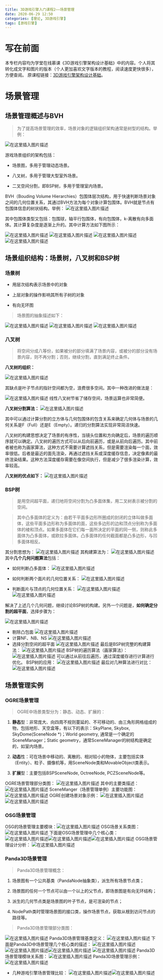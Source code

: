```yaml
---
title: 3D游戏引擎入门课程2——场景管理
date: 2020-06-29 12:50
categories: [理论, 3D游戏引擎]
tags: [游戏引擎]
---
```


# 写在前面

本专栏内容均为学堂在线慕课《3D游戏引擎架构设计基础》中的内容。个人将其转化成文字和图片的版本（个人更加喜欢文字版本的教程，阅读速度更快很多），方便查阅。
原课程链接：[3D游戏引擎架构设计基础](https://next.xuetangx.com/course/SCUT00001001532/1515566?fromArray=learn_title)。

# 场景管理

## 场景管理概述与BVH

> 为了提高场景管理的效率，场景对象的逻辑组织架构通常是树型的结构。举例：

![在这里插入图片描述](https://img-blog.csdnimg.cn/20200629161328387.png?x-oss-process=image/watermark,type_ZmFuZ3poZW5naGVpdGk,shadow_10,text_aHR0cHM6Ly9ibG9nLmNzZG4ubmV0L0FsZXphbg==,size_16,color_FFFFFF,t_70)

游戏场景组织的架构包括：

- 场景图，多用于管理动态场景。

- 八叉树，多用于管理大型室外场景。

- 二叉空间分割，即BSP树，多用于管理室内场景。

BVH（Bouding Volume Hierarchies）包围体层次结构，用于快速判断场景对象之间的几何位置关系，其通过BVH方法为每个对象计算包围体。BVH就是节点有包围体信息的树状结构。举例：
![在这里插入图片描述](https://img-blog.csdnimg.cn/20200629161328550.png?x-oss-process=image/watermark,type_ZmFuZ3poZW5naGVpdGk,shadow_10,text_aHR0cHM6Ly9ibG9nLmNzZG4ubmV0L0FsZXphbg==,size_16,color_FFFFFF,t_70#pic_center)

其中包围体类型又包括：包围球，轴平行包围体，有向包围体，k-离散有向多面体。其计算复杂度是逐渐上升的。其中计算方法如下图所示：

![在这里插入图片描述](https://img-blog.csdnimg.cn/2020062916132980.png?x-oss-process=image/watermark,type_ZmFuZ3poZW5naGVpdGk,shadow_10,text_aHR0cHM6Ly9ibG9nLmNzZG4ubmV0L0FsZXphbg==,size_16,color_FFFFFF,t_70)
![在这里插入图片描述](https://img-blog.csdnimg.cn/20200629161329206.png?x-oss-process=image/watermark,type_ZmFuZ3poZW5naGVpdGk,shadow_10,text_aHR0cHM6Ly9ibG9nLmNzZG4ubmV0L0FsZXphbg==,size_16,color_FFFFFF,t_70)
![在这里插入图片描述](https://img-blog.csdnimg.cn/2020062916132913.png?x-oss-process=image/watermark,type_ZmFuZ3poZW5naGVpdGk,shadow_10,text_aHR0cHM6Ly9ibG9nLmNzZG4ubmV0L0FsZXphbg==,size_16,color_FFFFFF,t_70)![在这里插入图片描述](https://img-blog.csdnimg.cn/20200629161329253.png?x-oss-process=image/watermark,type_ZmFuZ3poZW5naGVpdGk,shadow_10,text_aHR0cHM6Ly9ibG9nLmNzZG4ubmV0L0FsZXphbg==,size_16,color_FFFFFF,t_70)

## 场景组织结构：场景树，八叉树和BSP树

### 场景树

- 用层次结构表示场景中的对象

- 上层对象的操作影响其所有子树的对象

- 有向无环图

> 场景图的抽象描述如下：

![在这里插入图片描述](https://img-blog.csdnimg.cn/20200629161329397.png?x-oss-process=image/watermark,type_ZmFuZ3poZW5naGVpdGk,shadow_10,text_aHR0cHM6Ly9ibG9nLmNzZG4ubmV0L0FsZXphbg==,size_16,color_FFFFFF,t_70)
![在这里插入图片描述](https://img-blog.csdnimg.cn/20200629161329284.png?x-oss-process=image/watermark,type_ZmFuZ3poZW5naGVpdGk,shadow_10,text_aHR0cHM6Ly9ibG9nLmNzZG4ubmV0L0FsZXphbg==,size_16,color_FFFFFF,t_70)
![在这里插入图片描述](https://img-blog.csdnimg.cn/20200629161329359.png?x-oss-process=image/watermark,type_ZmFuZ3poZW5naGVpdGk,shadow_10,text_aHR0cHM6Ly9ibG9nLmNzZG4ubmV0L0FsZXphbg==,size_16,color_FFFFFF,t_70)

### 八叉树

> 将空间分成八等份，如果被分的部分填满了场景内容，或被分的部分没有场景内容，则不再分割；否则，继续分割，直到满足终止条件。

**八叉树的组织：**

![在这里插入图片描述](https://img-blog.csdnimg.cn/20200629161328688.png?x-oss-process=image/watermark,type_ZmFuZ3poZW5naGVpdGk,shadow_10,text_aHR0cHM6Ly9ibG9nLmNzZG4ubmV0L0FsZXphbg==,size_16,color_FFFFFF,t_70)

其缺点是叶子节点的指针空间都为空，浪费很多空间。其中一种改进的做法是：

![在这里插入图片描述](https://img-blog.csdnimg.cn/20200629161328869.png?x-oss-process=image/watermark,type_ZmFuZ3poZW5naGVpdGk,shadow_10,text_aHR0cHM6Ly9ibG9nLmNzZG4ubmV0L0FsZXphbg==,size_16,color_FFFFFF,t_70)
线性八叉树节省了储存空间，场景运算也非常简便。

**八叉树分割算法：**
![在这里插入图片描述](https://img-blog.csdnimg.cn/20200629161731210.png?x-oss-process=image/watermark,type_ZmFuZ3poZW5naGVpdGk,shadow_10,text_aHR0cHM6Ly9ibG9nLmNzZG4ubmV0L0FsZXphbg==,size_16,color_FFFFFF,t_70)

其中可以通过计算分割的立方体与几何包围体的包含关系来确定几何体与场景的几何关系是F（Full）还是E（Empty）。递归的分割算法实现非常简洁快速。

八叉树的构建思想决定了场景的有序性，当镜头位置和方向确定后，场景的遍历顺序就可以确定。八叉树的遍历方式可以从后向前遍历，或是从前向后遍历。其中前者被也称为画家算法，这种方式不需要计算遮挡关系，但是需要渲染每一个面，效率很低。后者是最近的面先渲染，再通过遮挡关系或深度缓存信息，决定像素的最终渲染结果。这种方法深度缓存需要在像空间执行，但是减少了很多渲染计算，效率较高。

**八叉树的优点如下：**
![在这里插入图片描述](https://img-blog.csdnimg.cn/20200629161731408.png?x-oss-process=image/watermark,type_ZmFuZ3poZW5naGVpdGk,shadow_10,text_aHR0cHM6Ly9ibG9nLmNzZG4ubmV0L0FsZXphbg==,size_16,color_FFFFFF,t_70)

### BSP树

>是用空间超平面，递归地将空间分割为凸多面体集，用二叉树表示被分割的空间。

>其中凸多面体的定义为：由若干平面多边形所圈成的封闭的立体叫做多面体，这些平面多边形称为多面体的面，这些多边形的边和顶点分别称为多面体的棱和顶点。如果多面体在它们每一面所决定的平面的同一侧，则称此多面体为凸多面体，或欧拉多面体。凸多面体的任何截面都是凸多边形，与凹多面体相反。

其分割思想为：
![在这里插入图片描述](https://img-blog.csdnimg.cn/20200629161731400.png)
其构建算法为：
![在这里插入图片描述](https://img-blog.csdnimg.cn/20200629161731500.png?x-oss-process=image/watermark,type_ZmFuZ3poZW5naGVpdGk,shadow_10,text_aHR0cHM6Ly9ibG9nLmNzZG4ubmV0L0FsZXphbg==,size_16,color_FFFFFF,t_70)
其中**几个几何问题算法**包括：

- 如何判断凸多面体：
![在这里插入图片描述](https://img-blog.csdnimg.cn/20200629161731773.png?x-oss-process=image/watermark,type_ZmFuZ3poZW5naGVpdGk,shadow_10,text_aHR0cHM6Ly9ibG9nLmNzZG4ubmV0L0FsZXphbg==,size_16,color_FFFFFF,t_70)

- 如何判断两个面片的几何位置关系：
![在这里插入图片描述](https://img-blog.csdnimg.cn/20200629161731861.png?x-oss-process=image/watermark,type_ZmFuZ3poZW5naGVpdGk,shadow_10,text_aHR0cHM6Ly9ibG9nLmNzZG4ubmV0L0FsZXphbg==,size_16,color_FFFFFF,t_70)
- 判断面片与顶点的几何位置关系：
![在这里插入图片描述](https://img-blog.csdnimg.cn/202006291617328.png?x-oss-process=image/watermark,type_ZmFuZ3poZW5naGVpdGk,shadow_10,text_aHR0cHM6Ly9ibG9nLmNzZG4ubmV0L0FsZXphbg==,size_16,color_FFFFFF,t_70)
![在这里插入图片描述](https://img-blog.csdnimg.cn/20200629161732317.png?x-oss-process=image/watermark,type_ZmFuZ3poZW5naGVpdGk,shadow_10,text_aHR0cHM6Ly9ibG9nLmNzZG4ubmV0L0FsZXphbg==,size_16,color_FFFFFF,t_70)

解决了上述几个几何问题，继续讨论BSP树的构建。另外一个问题是，**如何确定分割的超平面**，选择步骤为：

![在这里插入图片描述](https://img-blog.csdnimg.cn/20200629161732743.png?x-oss-process=image/watermark,type_ZmFuZ3poZW5naGVpdGk,shadow_10,text_aHR0cHM6Ly9ibG9nLmNzZG4ubmV0L0FsZXphbg==,size_16,color_FFFFFF,t_70)

- 剔除凸包面
![在这里插入图片描述](https://img-blog.csdnimg.cn/20200629161732921.png?x-oss-process=image/watermark,type_ZmFuZ3poZW5naGVpdGk,shadow_10,text_aHR0cHM6Ly9ibG9nLmNzZG4ubmV0L0FsZXphbg==,size_16,color_FFFFFF,t_70)
- 计算NF、NB、NS
![在这里插入图片描述](https://img-blog.csdnimg.cn/202006291617332.png?x-oss-process=image/watermark,type_ZmFuZ3poZW5naGVpdGk,shadow_10,text_aHR0cHM6Ly9ibG9nLmNzZG4ubmV0L0FsZXphbg==,size_16,color_FFFFFF,t_70)
- 选择分割空间的超平面
![在这里插入图片描述](https://img-blog.csdnimg.cn/20200629161733378.png?x-oss-process=image/watermark,type_ZmFuZ3poZW5naGVpdGk,shadow_10,text_aHR0cHM6Ly9ibG9nLmNzZG4ubmV0L0FsZXphbg==,size_16,color_FFFFFF,t_70)
最后是BSP树完整的构建算法：
![在这里插入图片描述](https://img-blog.csdnimg.cn/20200629161733374.png?x-oss-process=image/watermark,type_ZmFuZ3poZW5naGVpdGk,shadow_10,text_aHR0cHM6Ly9ibG9nLmNzZG4ubmV0L0FsZXphbg==,size_16,color_FFFFFF,t_70)
BSP树的遍历算法（画家算法）：
![在这里插入图片描述](https://img-blog.csdnimg.cn/20200629161733126.png?x-oss-process=image/watermark,type_ZmFuZ3poZW5naGVpdGk,shadow_10,text_aHR0cHM6Ly9ibG9nLmNzZG4ubmV0L0FsZXphbg==,size_16,color_FFFFFF,t_70)
可以通过从前往后遍历，通过深度缓存进行计算进行优化。
BSP树的应用：
![在这里插入图片描述](https://img-blog.csdnimg.cn/20200629161733293.png?x-oss-process=image/watermark,type_ZmFuZ3poZW5naGVpdGk,shadow_10,text_aHR0cHM6Ly9ibG9nLmNzZG4ubmV0L0FsZXphbg==,size_16,color_FFFFFF,t_70)
最后对几种算法进行对比：
![在这里插入图片描述](https://img-blog.csdnimg.cn/2020062916173394.png?x-oss-process=image/watermark,type_ZmFuZ3poZW5naGVpdGk,shadow_10,text_aHR0cHM6Ly9ibG9nLmNzZG4ubmV0L0FsZXphbg==,size_16,color_FFFFFF,t_70)

## 场景管理实例

### OGRE场景管理

> OGRE中场景类型分为：静态、动态、扩展的：

1. **静态**型：非常庞大、向四周不规则蔓延的、不可移动的、由三角形网格组成的物，包括地形、天空盒等，有以下的表示：SkyPlane, Skybox, SkyDome(SceneNode \*)；World geometry, 通常是一个确定的SceneManager；Static geometry，通常SceneManager的树结构是确定的，如室内场景。

2. **动态**性：可在场景中移动的、离散的、相对较小的物体，主要包括实体（Entity）、粒子、摄像机等，用SceneNode类和MovableObject类表示。

3. **扩展**型：主要包括BSPSceneNode, OctreeNode, PCZSceneNode等。

OGRE场景管理部分类图：
![在这里插入图片描述](https://img-blog.csdnimg.cn/20200629162014131.png?x-oss-process=image/watermark,type_ZmFuZ3poZW5naGVpdGk,shadow_10,text_aHR0cHM6Ly9ibG9nLmNzZG4ubmV0L0FsZXphbg==,size_16,color_FFFFFF,t_70)
其中的主要类描述：
![在这里插入图片描述](https://img-blog.csdnimg.cn/20200629162014140.png?x-oss-process=image/watermark,type_ZmFuZ3poZW5naGVpdGk,shadow_10,text_aHR0cHM6Ly9ibG9nLmNzZG4ubmV0L0FsZXphbg==,size_16,color_FFFFFF,t_70)
SceneManger（场景管理单例）主要功能图：![在这里插入图片描述](https://img-blog.csdnimg.cn/20200629162014295.png?x-oss-process=image/watermark,type_ZmFuZ3poZW5naGVpdGk,shadow_10,text_aHR0cHM6Ly9ibG9nLmNzZG4ubmV0L0FsZXphbg==,size_16,color_FFFFFF,t_70)
OGRE创建场景对象示例：
![在这里插入图片描述](https://img-blog.csdnimg.cn/20200629162014546.png?x-oss-process=image/watermark,type_ZmFuZ3poZW5naGVpdGk,shadow_10,text_aHR0cHM6Ly9ibG9nLmNzZG4ubmV0L0FsZXphbg==,size_16,color_FFFFFF,t_70)![在这里插入图片描述](https://img-blog.csdnimg.cn/20200629162014942.png?x-oss-process=image/watermark,type_ZmFuZ3poZW5naGVpdGk,shadow_10,text_aHR0cHM6Ly9ibG9nLmNzZG4ubmV0L0FsZXphbg==,size_16,color_FFFFFF,t_70)

### OSG场景管理

OSG的场景管理主要模块：![在这里插入图片描述](https://img-blog.csdnimg.cn/20200629162015540.png?x-oss-process=image/watermark,type_ZmFuZ3poZW5naGVpdGk,shadow_10,text_aHR0cHM6Ly9ibG9nLmNzZG4ubmV0L0FsZXphbg==,size_16,color_FFFFFF,t_70)
OSG场景关系类图：
![在这里插入图片描述](https://img-blog.csdnimg.cn/2020062916201580.png?x-oss-process=image/watermark,type_ZmFuZ3poZW5naGVpdGk,shadow_10,text_aHR0cHM6Ly9ibG9nLmNzZG4ubmV0L0FsZXphbg==,size_16,color_FFFFFF,t_70)
下面是OSG场景管理中几个核心类：
![在这里插入图片描述](https://img-blog.csdnimg.cn/20200629162015276.png?x-oss-process=image/watermark,type_ZmFuZ3poZW5naGVpdGk,shadow_10,text_aHR0cHM6Ly9ibG9nLmNzZG4ubmV0L0FsZXphbg==,size_16,color_FFFFFF,t_70)![在这里插入图片描述](https://img-blog.csdnimg.cn/20200629162016199.png?x-oss-process=image/watermark,type_ZmFuZ3poZW5naGVpdGk,shadow_10,text_aHR0cHM6Ly9ibG9nLmNzZG4ubmV0L0FsZXphbg==,size_16,color_FFFFFF,t_70)![在这里插入图片描述](https://img-blog.csdnimg.cn/20200629162016317.png?x-oss-process=image/watermark,type_ZmFuZ3poZW5naGVpdGk,shadow_10,text_aHR0cHM6Ly9ibG9nLmNzZG4ubmV0L0FsZXphbg==,size_16,color_FFFFFF,t_70)
OSG场景管理设计分析：
![在这里插入图片描述](https://img-blog.csdnimg.cn/20200629162015602.png?x-oss-process=image/watermark,type_ZmFuZ3poZW5naGVpdGk,shadow_10,text_aHR0cHM6Ly9ibG9nLmNzZG4ubmV0L0FsZXphbg==,size_16,color_FFFFFF,t_70)

### Panda3D场景管理

> Panda3D场景管理概念：

1. 场景图有一个公共基类（PandaNode抽象类），派生所有场景节点类；

2. 场景图的任何一个节点可以由一个以上的父节点，即场景图是有向无环结构；

3. 派生的几何节点类是场景图的叶子节点，是可渲染的节点；

4. NodePath类时管理场景图的接口类，操作场景节点，获取从根到访问节点的路径等。

> Panda3D场景管理部分类图：

![在这里插入图片描述](https://img-blog.csdnimg.cn/20200629162016448.png?x-oss-process=image/watermark,type_ZmFuZ3poZW5naGVpdGk,shadow_10,text_aHR0cHM6Ly9ibG9nLmNzZG4ubmV0L0FsZXphbg==,size_16,color_FFFFFF,t_70)
Panda3D场景管理基类定义：
![在这里插入图片描述](https://img-blog.csdnimg.cn/20200629162016399.png?x-oss-process=image/watermark,type_ZmFuZ3poZW5naGVpdGk,shadow_10,text_aHR0cHM6Ly9ibG9nLmNzZG4ubmV0L0FsZXphbg==,size_16,color_FFFFFF,t_70)
下面是Panda3D中场景管理几个核心类的描述：
![在这里插入图片描述](https://img-blog.csdnimg.cn/20200629162016301.png?x-oss-process=image/watermark,type_ZmFuZ3poZW5naGVpdGk,shadow_10,text_aHR0cHM6Ly9ibG9nLmNzZG4ubmV0L0FsZXphbg==,size_16,color_FFFFFF,t_70)
![在这里插入图片描述](https://img-blog.csdnimg.cn/20200629162015970.png?x-oss-process=image/watermark,type_ZmFuZ3poZW5naGVpdGk,shadow_10,text_aHR0cHM6Ly9ibG9nLmNzZG4ubmV0L0FsZXphbg==,size_16,color_FFFFFF,t_70)![在这里插入图片描述](https://img-blog.csdnimg.cn/20200629162015803.png?x-oss-process=image/watermark,type_ZmFuZ3poZW5naGVpdGk,shadow_10,text_aHR0cHM6Ly9ibG9nLmNzZG4ubmV0L0FsZXphbg==,size_16,color_FFFFFF,t_70)
![在这里插入图片描述](https://img-blog.csdnimg.cn/20200629162016416.png?x-oss-process=image/watermark,type_ZmFuZ3poZW5naGVpdGk,shadow_10,text_aHR0cHM6Ly9ibG9nLmNzZG4ubmV0L0FsZXphbg==,size_16,color_FFFFFF,t_70)
Panda3D场景管理模块关系图：
![在这里插入图片描述](https://img-blog.csdnimg.cn/2020062916201685.png?x-oss-process=image/watermark,type_ZmFuZ3poZW5naGVpdGk,shadow_10,text_aHR0cHM6Ly9ibG9nLmNzZG4ubmV0L0FsZXphbg==,size_16,color_FFFFFF,t_70)
Panda3D场景管理示例：
![在这里插入图片描述](https://img-blog.csdnimg.cn/20200629162016293.png?x-oss-process=image/watermark,type_ZmFuZ3poZW5naGVpdGk,shadow_10,text_aHR0cHM6Ly9ibG9nLmNzZG4ubmV0L0FsZXphbg==,size_16,color_FFFFFF,t_70)

- 几种游戏引擎场景管理比较：
![在这里插入图片描述](https://img-blog.csdnimg.cn/2020062916201698.png?x-oss-process=image/watermark,type_ZmFuZ3poZW5naGVpdGk,shadow_10,text_aHR0cHM6Ly9ibG9nLmNzZG4ubmV0L0FsZXphbg==,size_16,color_FFFFFF,t_70)![在这里插入图片描述](https://img-blog.csdnimg.cn/20200629162016423.png?x-oss-process=image/watermark,type_ZmFuZ3poZW5naGVpdGk,shadow_10,text_aHR0cHM6Ly9ibG9nLmNzZG4ubmV0L0FsZXphbg==,size_16,color_FFFFFF,t_70)
